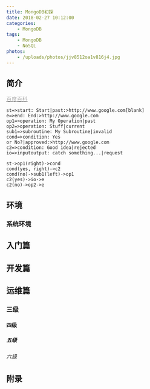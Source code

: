 ```yaml
---
title: MongoDB初探
date: 2018-02-27 10:12:00
categories: 
    - MongoDB
tags:
    - MongoDB
    - NoSQL
photos:
    - /uploads/photos/jjv8512oa1v816j4.jpg
---
```


## 简介
>   
[<font color='#AAAAAA'>百度百科</font>]()
<!-- more -->

```flow
st=>start: Start|past:>http://www.google.com[blank]
e=>end: End:>http://www.google.com
op1=>operation: My Operation|past
op2=>operation: Stuff|current
sub1=>subroutine: My Subroutine|invalid
cond=>condition: Yes
or No?|approved:>http://www.google.com
c2=>condition: Good idea|rejected
io=>inputoutput: catch something...|request

st->op1(right)->cond
cond(yes, right)->c2
cond(no)->sub1(left)->op1
c2(yes)->io->e
c2(no)->op2->e
```


	
## 环境

### 系统环境


## 入门篇


## 开发篇


## 运维篇


### 三级

#### 四级

##### 五级

###### 六级

## 附录